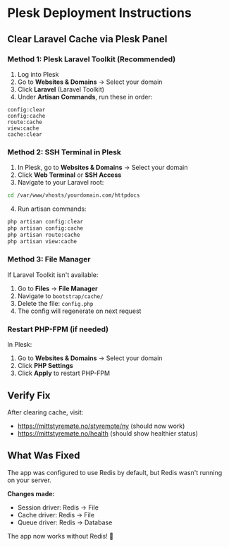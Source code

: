 # Plesk Deployment Instructions

## Clear Laravel Cache via Plesk Panel

### Method 1: Plesk Laravel Toolkit (Recommended)

1. Log into Plesk
2. Go to **Websites & Domains** → Select your domain
3. Click **Laravel** (Laravel Toolkit)
4. Under **Artisan Commands**, run these in order:

```
config:clear
config:cache
route:cache
view:cache
cache:clear
```

### Method 2: SSH Terminal in Plesk

1. In Plesk, go to **Websites & Domains** → Select your domain
2. Click **Web Terminal** or **SSH Access**
3. Navigate to your Laravel root:
```bash
cd /var/www/vhosts/yourdomain.com/httpdocs
```

4. Run artisan commands:
```bash
php artisan config:clear
php artisan config:cache
php artisan route:cache
php artisan view:cache
```

### Method 3: File Manager

If Laravel Toolkit isn't available:

1. Go to **Files** → **File Manager**
2. Navigate to `bootstrap/cache/`
3. Delete the file: `config.php`
4. The config will regenerate on next request

### Restart PHP-FPM (if needed)

In Plesk:
1. Go to **Websites & Domains** → Select your domain
2. Click **PHP Settings**
3. Click **Apply** to restart PHP-FPM

## Verify Fix

After clearing cache, visit:
- https://mittstyremøte.no/styremote/ny (should now work)
- https://mittstyremøte.no/health (should show healthier status)

## What Was Fixed

The app was configured to use Redis by default, but Redis wasn't running on your server.

**Changes made:**
- Session driver: Redis → File
- Cache driver: Redis → File
- Queue driver: Redis → Database

The app now works without Redis! 🎉
